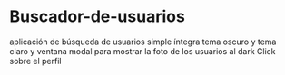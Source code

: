 # Buscador-de-usuarios
aplicación de búsqueda de usuarios simple íntegra tema oscuro y tema claro y ventana modal para mostrar la foto de los usuarios al dark Click sobre el perfil 
